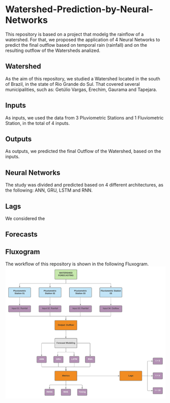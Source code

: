 # Watershed-Prediction-by-Neural-Networks

This repository is based on a project that modelg the rainflow of a watershed. For that, we proposed
the application of 4 Neural Networks to predict the final outflow based on temporal rain (rainfall) and on the
resulting outflow of the Watersheds analized.

## Watershed
As the aim of this repository, we studied a Watershed located in the south of Brazil, in the state of Rio Grande do Sul.
That covered several municipalities, such as: Getúlio Vargas, Erechim, Gaurama and Tapejara.

## Inputs
As inputs, we used the data from 3 Pluviometric Stations and 1 Fluviometric Station, in the total of 4 inputs.

## Outputs
As outputs, we predicted the final Outflow of the Watershed, based on the inputs.

## Neural Networks
The study was divided and predicted based on 4 different architectures, as the following: ANN, GRU, LSTM and RNN.

## Lags
We considered the

## Forecasts

## Fluxogram 
The workflow of this repository is shown in the following Fluxogram.
![Alt Text](Figures/Fluxogram.jpg) 

